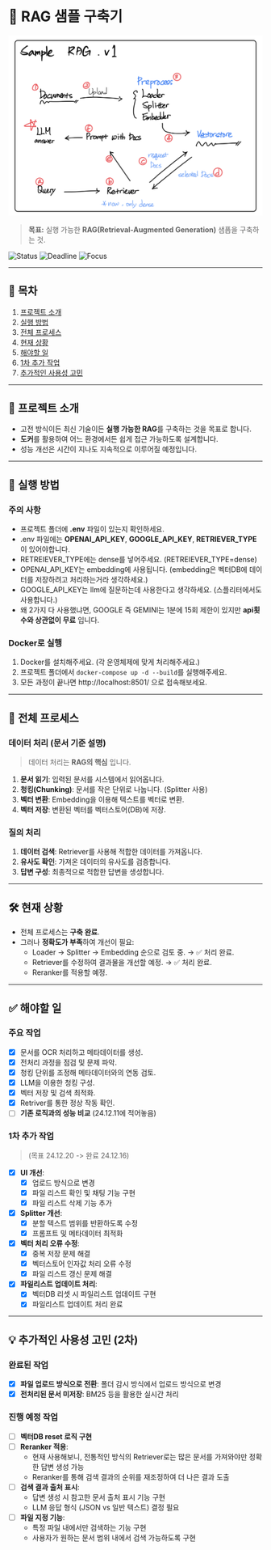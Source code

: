 # 🚀 RAG 샘플 구축기

![설명](./project_image.png)

> **목표:** 실행 가능한 **RAG(Retrieval-Augmented Generation)** 샘픔을 구축하는 것.

![Status](https://img.shields.io/badge/Status-In%20Progress-yellow)
![Deadline](https://img.shields.io/badge/Deadline-24.12.20-red)
![Focus](https://img.shields.io/badge/Focus-Accuracy%20%26%20Usability-blue)

---

## 📖 목차

1. [프로젝트 소개](#-프로젝트-소개)
2. [실행 방법](#-실행-방법)
3. [전체 프로세스](#-전체-프로세스)
4. [현재 상황](#-현재-상황)
5. [해야할 일](#-해야할-일)
6. [1차 추가 작업](#-1차-추가-작업)
7. [추가적인 사용성 고민](<#-추가적인-사용성-고민-(2차)>)

---

## 📌 프로젝트 소개

- 고전 방식이든 최신 기술이든 **실행 가능한 RAG**를 구축하는 것을 목표로 합니다.
- **도커**를 활용하여 어느 환경에서든 쉽게 접근 가능하도록 설계합니다.
- 성능 개선은 시간이 지나도 지속적으로 이루어질 예정입니다.

---

## 🔧 실행 방법

### 주의 사항

- 프로젝트 폴더에 **.env** 파일이 있는지 확인하세요.
- .env 파일에는 **OPENAI_API_KEY**, **GOOGLE_API_KEY**, **RETRIEVER_TYPE** 이 있어야합니다.
- RETREIEVER_TYPE에는 dense를 넣어주세요. (RETREIEVER_TYPE=dense)
- OPENAI_API_KEY는 embedding에 사용됩니다. (embedding은 벡터DB에 데이터를 저장하려고 처리하는거라 생각하세요.)
- GOOGLE_API_KEY는 llm에 질문하는데 사용한다고 생각하세요. (스플리터에서도 사용합니다.)
- 왜 2가지 다 사용했냐면, GOOGLE 즉 GEMINI는 1분에 15회 제한이 있지만 **api횟수와 상관없이 무료** 입니다.

### Docker로 실행

1. Docker를 설치해주세요. (각 운영체제에 맞게 처리해주세요.)
2. 프로젝트 폴더에서 `docker-compose up -d --build`를 실행해주세요.
3. 모든 과정이 끝나면 http://localhost:8501/ 으로 접속해보세요.

---

## 📂 전체 프로세스

### 데이터 처리 (문서 기준 설명)

> 데이터 처리는 **RAG의 핵심** 입니다.

1. **문서 읽기**: 입력된 문서를 시스템에서 읽어옵니다.
2. **청킹(Chunking)**: 문서를 작은 단위로 나눕니다. (Splitter 사용)
3. **벡터 변환**: Embedding을 이용해 텍스트를 벡터로 변환.
4. **벡터 저장**: 변환된 벡터를 벡터스토어(DB)에 저장.

### 질의 처리

1. **데이터 검색**: Retriever를 사용해 적합한 데이터를 가져옵니다.
2. **유사도 확인**: 가져온 데이터의 유사도를 검증합니다.
3. **답변 구성**: 최종적으로 적합한 답변을 생성합니다.

---

## 🛠 현재 상황

- 전체 프로세스는 **구축 완료**.
- 그러나 **정확도가 부족**하여 개선이 필요:
  - Loader → Splitter → Embedding 순으로 검토 중. → ✅ 처리 완료.
  - Retriever를 수정하여 결과물을 개선할 예정. → ✅ 처리 완료.
  - Reranker를 적용할 예정.

---

## ✅ 해야할 일

### 주요 작업

- [x] 문서를 OCR 처리하고 메타데이터를 생성.
- [x] 전처리 과정을 점검 및 문제 파악.
- [x] 청킹 단위를 조정해 메타데이터와의 연동 검토.
- [x] LLM을 이용한 청킹 구성.
- [x] 벡터 저장 및 검색 최적화.
- [x] Retriver를 통한 정상 작동 확인.
- [ ] **기존 로직과의 성능 비교** (24.12.11에 적어놓음)

### 1차 추가 작업

> (목표 24.12.20 -> 완료 24.12.16)

- [x] **UI 개선**:
  - [x] 업로드 방식으로 변경
  - [x] 파일 리스트 확인 및 채팅 기능 구현
  - [x] 파일 리스트 삭제 기능 추가
- [x] **Splitter 개선**:
  - [x] 분할 텍스트 범위를 반환하도록 수정
  - [x] 프롬프트 및 메타데이터 최적화
- [x] **벡터 처리 오류 수정**:
  - [x] 중복 저장 문제 해결
  - [x] 벡터스토어 인자값 처리 오류 수정
  - [x] 파일 리스트 갱신 문제 해결
- [x] **파일리스트 업데이트 처리**:
  - [x] 벡터DB 리셋 시 파일리스트 업데이트 구현
  - [x] 파일리스트 업데이트 처리 완료

---

## 💡 추가적인 사용성 고민 (2차)

### 완료된 작업

- [x] **파일 업로드 방식으로 전환**: 폴더 감시 방식에서 업로드 방식으로 변경
- [x] **전처리된 문서 미저장**: BM25 등을 활용한 실시간 처리

### 진행 예정 작업

- [ ] **벡터DB reset 로직 구현**
- [ ] **Reranker 적용**:
  - 현재 사용해보니, 전통적인 방식의 Retriever로는 많은 문서를 가져와야만 정확한 답변 생성 가능
  - Reranker를 통해 검색 결과의 순위를 재조정하여 더 나은 결과 도출
- [ ] **검색 결과 출처 표시**:
  - 답변 생성 시 참고한 문서 출처 표시 기능 구현
  - LLM 응답 형식 (JSON vs 일반 텍스트) 결정 필요
- [ ] **파일 지정 기능**:
  - 특정 파일 내에서만 검색하는 기능 구현
  - 사용자가 원하는 문서 범위 내에서 검색 가능하도록 구현
